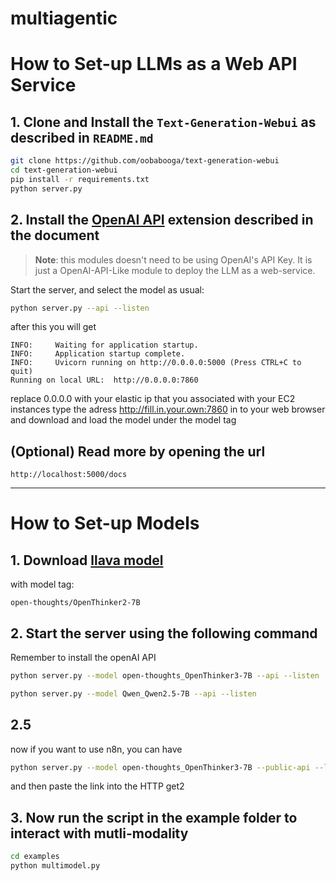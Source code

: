 # multiagentic
# How to Set-up LLMs as a Web API Service

## 1. Clone and Install the `Text-Generation-Webui` as described in `README.md`

```bash
git clone https://github.com/oobabooga/text-generation-webui
cd text-generation-webui
pip install -r requirements.txt
python server.py
```


## 2. Install the [OpenAI API](https://github.com/oobabooga/text-generation-webui/wiki/12-%E2%80%90-OpenAI-API) extension described in the document

> **Note**: this modules doesn't need to be using OpenAI's API Key. It is just a OpenAI-API-Like module to deploy the LLM as a web-service.


Start the server, and select the model as usual:

```bash
python server.py --api --listen
```
after this you will get

```
INFO:     Waiting for application startup.
INFO:     Application startup complete.
INFO:     Uvicorn running on http://0.0.0.0:5000 (Press CTRL+C to quit)
Running on local URL:  http://0.0.0.0:7860
```
replace 0.0.0.0 with your elastic ip that you associated with your EC2 instances
type the adress http://fill.in.your.own:7860 in to your web browser and download and load the model under the model tag


## (Optional) Read more by opening the url
```
http://localhost:5000/docs
```
---

# How to Set-up Models

## 1. Download [llava model](https://huggingface.co/open-thoughts/OpenThinker2-7B)

with model tag:

`open-thoughts/OpenThinker2-7B`

## 2. Start the server using the following command

Remember to install the openAI API

```bash
python server.py --model open-thoughts_OpenThinker3-7B --api --listen
```
```bash
python server.py --model Qwen_Qwen2.5-7B --api --listen
```

## 2.5
now if you want to use n8n, you can have
```bash
python server.py --model open-thoughts_OpenThinker3-7B --public-api --listen
```
and then paste the link into the HTTP get2
## 3. Now run the script in the example folder to interact with mutli-modality

```bash
cd examples
python multimodel.py
```
